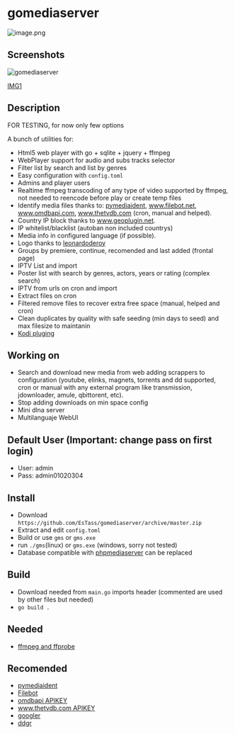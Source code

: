 # gomediaserver

![image.png](https://github.com/leonardoderoy/phpmediaserver/blob/master/imgs/logo/1.png?raw=true)

## Screenshots

![gomediaserver](https://media.giphy.com/media/8A7qPRuF8jzRcaQiyj/giphy.gif)

[IMG1](http://i67.tinypic.com/33opaiv.png)

## Description

FOR TESTING, for now only few options

A bunch of utilities for:
 - Html5 web player with go + sqlite + jquery + ffmpeg
 - WebPlayer support for audio and subs tracks selector
 - Filter list by search and list by genres
 - Easy configuration with `config.toml`
 - Admins and player users
 - Realtime ffmpeg transcoding of any type of video supported by ffmpeg, not needed to reencode before play or create temp files
 - Identify media files thanks to: [pymediaident](https://github.com/EsTass/pymediaident), www.filebot.net, www.omdbapi.com, www.thetvdb.com (cron, manual and helped).
 - Country IP block thanks to www.geoplugin.net.
 - IP whitelist/blacklist (autoban non included countrys)
 - Media info in configured language (if possible).
 - Logo thanks to [leonardoderoy](https://github.com/leonardoderoy)
 - Groups by premiere, continue, recomended and last added (frontal page)
 - IPTV List and import
 - Poster list with search by genres, actors, years or rating (complex search)
 - IPTV from urls on cron and import
 - Extract files on cron
 - Filtered remove files to recover extra free space (manual, helped and cron)
 - Clean duplicates by quality with safe seeding (min days to seed) and max filesize to maintanin
 - [Kodi pluging](https://github.com/EsTass/phpmediaserver-kodi)
 
## Working on
 - Search and download new media from web adding scrappers to configuration (youtube, elinks, magnets, torrents and dd supported, cron or manual with any external program like transmission, jdownloader, amule, qbittorent, etc).
 - Stop adding downloads on min space config
 - Mini dlna server
 - Multilanguaje WebUI
 
## Default User (Important: change pass on first login)
 - User: admin
 - Pass: admin01020304
 
## Install
 - Download `https://github.com/EsTass/gomediaserver/archive/master.zip` 
 - Extract and edit `config.toml`
 - Build or use `gms` or `gms.exe`
 - run `./gms`(linux) or `gms.exe` (windows, sorry not tested)
 - Database compatible with [phpmediaserver](https://github.com/EsTass/phpmediaserver) can be replaced

## Build

 - Download needed from `main.go` imports header (commented are used by other files but needed)
 - `go build .`

## Needed
 - [ffmpeg and ffprobe](https://ffmpeg.org/)
 
## Recomended
- [pymediaident](https://github.com/EsTass/pymediaident)
- [Filebot](https://www.filebot.net)
- [omdbapi APIKEY](https://www.omdbapi.com)
- [www.thetvdb.com APIKEY](https://www.thetvdb.com)
- [googler](https://pypi.python.org/pypi/googler)
- [ddgr](https://github.com/jarun/ddgr)
